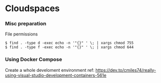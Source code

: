 # Cloudspaces

### Misc preparation

File permissions

    $ find . -type d -exec echo -n '"{}" ' \; | xargs chmod 755
    $ find . -type f -exec echo -n '"{}" ' \; | xargs chmod 644

### Using Docker Compose

Create a whole develoment environment ref: https://dev.to/cmiles74/really-using-visual-studio-development-containers-561e
